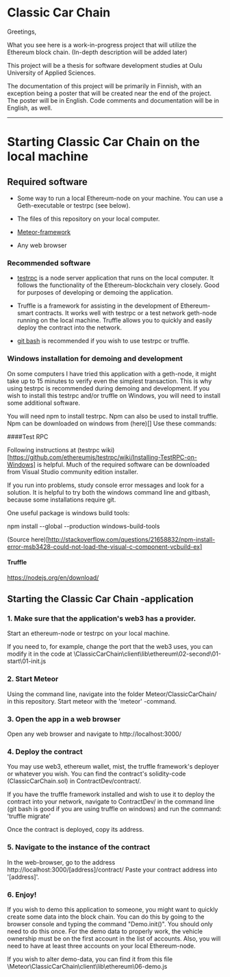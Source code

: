 # Classic Car Chain

Greetings,

What you see here is a work-in-progress project that will utilize the Ethereum block chain. (In-depth description will be added later)

This project will be a thesis for software development studies at Oulu University of Applied Sciences.

The documentation of this project will be primarily in Finnish, with an exception being a poster that will be created near the end of the project. The poster will be in English. Code comments and documentation will be in English, as well.

---

# Starting Classic Car Chain on the local machine

## Required software

- Some way to run a local Ethereum-node on your machine. You can use a Geth-executable or testrpc (see below).

- The files of this repository on your local computer.

- [Meteor-framework](https://www.meteor.com/)

- Any web browser

### Recommended software

- [testrpc](https://github.com/ethereumjs/testrpc) is a node server application that runs on the local computer. It follows the functionality of the Ethereum-blockchain very closely. Good for purposes of developing or demoing the application.

- Truffle is a framework for assisting in the development of Ethereum-smart contracts. It works well with testrpc or a test network geth-node running on the local machine. Truffle allows you to quickly and easily deploy the contract into the network.

- [git bash](https://git-scm.com/downloads) is recommended if you wish to use testrpc or truffle.

### Windows installation for demoing and development

On some computers I have tried this application with a geth-node, it might take up to 15 minutes to verify even the simplest transaction. This is why using testrpc is recommended during demoing and development. If you wish to install this testrpc and/or truffle on Windows, you will need to install some additional software.

You will need npm to install testrpc. Npm can also be used to install truffle. Npm can be downloaded on windows from (here)[] Use these commands:

####Test RPC

Following instructions at (testrpc wiki)[https://github.com/ethereumjs/testrpc/wiki/Installing-TestRPC-on-Windows] is helpful. Much of the required software can be downloaded from Visual Studio community edition installer.

If you run into problems, study console error messages and look for a solution. It is helpful to try both the windows command line and gitbash, because some installations require git.

One useful package is windows build tools:

npm install --global --production windows-build-tools

(Source here)[http://stackoverflow.com/questions/21658832/npm-install-error-msb3428-could-not-load-the-visual-c-component-vcbuild-ex]

#### Truffle

https://nodejs.org/en/download/

## Starting the Classic Car Chain -application

### 1. Make sure that the application's web3 has a provider.

Start an ethereum-node or testrpc on your local machine.

If you need to, for example, change the port that the web3 uses, you can modify it in the code at \ClassicCarChain\client\lib\ethereum\02-second\01-start\01-init.js

### 2. Start Meteor

Using the command line, navigate into the folder Meteor/ClassicCarChain/ in this repository. Start meteor with the 'meteor' -command.

### 3. Open the app in a web browser

Open any web browser and navigate to http://localhost:3000/

### 4. Deploy the contract

You may use web3, ethereum wallet, mist, the truffle framework's deployer or whatever you wish. You can find the contract's solidity-code (ClassicCarChain.sol) in ContractDev/contract/.

If you have the truffle framework installed and wish to use it to deploy the contract into your network, navigate to ContractDev/ in the command line (git bash is good if you are using truffle on windows) and run the command: 'truffle migrate'

Once the contract is deployed, copy its address.

### 5. Navigate to the instance of the contract

In the web-browser, go to the address http://localhost:3000/[address]/contract/ Paste your contract address into '[address]'.

### 6. Enjoy!

If you wish to demo this application to someone, you might want to quickly create some data into the block chain. You can do this by going to the browser console and typing the command "Demo.init()". You should only need to do this once. For the demo data to properly work, the vehicle ownership must be on the first account in the list of accounts. Also, you will need to have at least three accounts on your local Ethereum-node.

If you wish to alter demo-data, you can find it from this file \Meteor\ClassicCarChain\client\lib\ethereum\06-demo.js